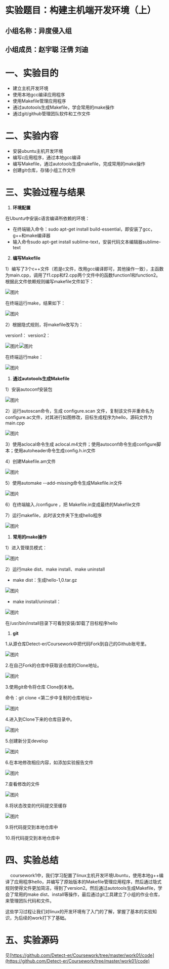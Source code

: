 # 实验题目：构建主机端开发环境（上）
## 小组名称：异度侵入组
## 小组成员：赵宇聪 汪倩 刘迪
# 一、实验目的
* 建立主机开发环境
* 使用本地gcc编译应用程序
* 使用Makefile管理应用程序
* 通过autotools生成Makefile，学会常用的make操作
* 通过git/github管理团队软件和工作文件
# 二、实验内容
* 安装ubuntu主机开发环境
* 编写c应用程序，通过本地gcc编译
* 编写Makefile，通过autotools生成makefile，完成常用的make操作
* 创建git仓库，存储小组工作文件
# 三、实验过程与结果
1. **环境配置**

 在Ubuntu中安装c语言编译所依赖的环境：

* 在终端输入命令：sudo apt-get install build-essential，即安装了gcc，g++和make编译器
* 输入命令sudo apt-get install sublime-text，安装代码文本编辑器sublime-text
2. **编写Makefile**

1）编写了3个c++文件（若是c文件，改用gcc编译即可，其他操作一致），主函数为main.cpp，调用了f1.cpp和f2.cpp两个文件中的函数function1和function2。根据此文件依赖规则编写makefile文件如下：

![图片](https://uploader.shimo.im/f/JSwPrDbbr6AjfR0P.png!thumbnail)

在终端运行make，结果如下：

![图片](https://uploader.shimo.im/f/NyXIBWN488AmP29K.png!thumbnail)

2）根据隐式规则，将makefile改写为：

version1：                                                   version2：

![图片](https://uploader.shimo.im/f/t9lOw1ozIwIkYr9T.png!thumbnail)![图片](https://uploader.shimo.im/f/UpT6pIemVeM7s3Ws.png!thumbnail)

在终端运行make：

![图片](https://uploader.shimo.im/f/O17PP2zbHYcSZwSQ.png!thumbnail)

1. **通过autotools生成Makefile**

1）安装autoconf安装包

![图片](https://uploader.shimo.im/f/NVqaXqNfSlULyhzt.png!thumbnail)

2）运行autoscan命令，生成 configure.scan 文件，复制该文件并重命名为configure.ac文件，对其进行如图修改，目标生成程序为hello，源码文件为main.cpp

![图片](https://uploader.shimo.im/f/KkyMDoSA7hIe2VKt.png!thumbnail)

3）使用aclocal命令生成 aclocal.m4文件；使用autoconf命令生成configure脚本；使用autoheader命令生成config.h.in文件

4）创建Makefile.am文件

![图片](https://uploader.shimo.im/f/BhxolLq1gPshov8v.png!thumbnail)

5）使用automake --add-missing命令生成Makefile.in文件

![图片](https://uploader.shimo.im/f/UB4SHz09zt4Cvwdd.png!thumbnail)

6）在终端输入./configure ，把 Makefile.in变成最终的Makefile文件

7）运行makefile，此时该文件夹下生成hello程序

![图片](https://uploader.shimo.im/f/G8AS6Vor964Xl0hJ.png!thumbnail)

1. **常用的make操作**

1）进入管理员模式：

![图片](https://uploader.shimo.im/f/EcsGFA9lkYkxMgbb.png!thumbnail)

2）运行make dist、make install、make uninstall

  * make dist：生成hello-1,0.tar.gz

![图片](https://uploader.shimo.im/f/PaA5Xk7ovZsk4iDa.png!thumbnail)

  * make install/uninstall：

![图片](https://uploader.shimo.im/f/lgqsCqZGpvE99Ipe.png!thumbnail)

在/usr/bin/install目录下可看到安装/卸载了目标程序hello

1. **git**

1.从源仓库Detect-er/Coursework中把代码Fork到自己的Github账号里。 

![图片](https://uploader.shimo.im/f/RWHXGSi8wzAyhpKb.png!thumbnail)

2.在自己Fork的仓库中获取该仓库的Clone地址。

![图片](https://uploader.shimo.im/f/k8HQS4lGXAwWMAwC.png!thumbnail)

3.使用git命令将仓库 Clone到本地。 

   命令：git clone <第二步中复制的仓库地址> 

![图片](https://uploader.shimo.im/f/Y21ERALD8wU81OQL.png!thumbnail)

4.进入到Clone下来的仓库目录中。 

![图片](https://uploader.shimo.im/f/cQHvROjx94EmXhnB.png!thumbnail)

5.创建新分支develop

![图片](https://uploader.shimo.im/f/D1TodJgKRiwQxS0i.png!thumbnail)

6.在本地修改相应内容，如添加实验报告文件

![图片](https://uploader.shimo.im/f/HXMwlHCR6YQ1J2Af.png!thumbnail)

7.查看修改的文件

![图片](https://uploader.shimo.im/f/2quWwSlscVUzjTes.png!thumbnail)

8.将状态改变的代码提交至缓存

![图片](https://uploader.shimo.im/f/ZYntJxBrIpMGXptj.png!thumbnail)

9.将代码提交到本地仓库中

10.将代码提交到本地仓库中

# 四、实验总结
    coursework1中，我们学习配置了linux主机开发环境Ubuntu，使用本地g++编译了应用程序hello，并编写了原始版本的Makefile管理应用程序，然后通过隐式规则使得文件更加简洁，得到了version2。然后通过autotools生成Makefile，学会了常用的make dist、install等操作，最后通过git工具建立了小组的作业仓库，来管理团队代码和文件。

这些学习过程让我们对linux的开发环境有了入门的了解，掌握了基本的实验知识，为后续的work打下了基础。

# 五、实验源码
见[https://github.com/Detect-er/Coursework/tree/master/work01/code](https://github.com/Detect-er/Coursework/tree/master/work01/code)

